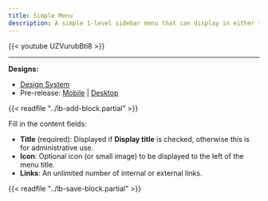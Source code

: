 ```yaml
---
title: Simple Menu
description: A simple 1-level sidebar menu that can display in either the right or left sidebar area.
---
```


{{< youtube UZVurubBti8 >}}

-----

**Designs:**
- [Design System](<../../../../../../assets/img/designs/lb-ui-kit/Side Menu.jpg>)
- Pre-release: [Mobile](<../../../../../../assets/img/designs/lb/Simple Menu Mobile.png>) | [Desktop](<../../../../../../assets/img/designs/lb/Simple Menu Desktop.png>)

{{< readfile "../lb-add-block.partial" >}}

Fill in the content fields:

- **Title** (required): Displayed if **Display title** is checked, otherwise this is for administrative use.
- **Icon**: Optional icon (or small image) to be displayed to the left of the menu title.
- **Links**: An unlimited number of internal or external links.

{{< readfile "../lb-save-block.partial" >}}